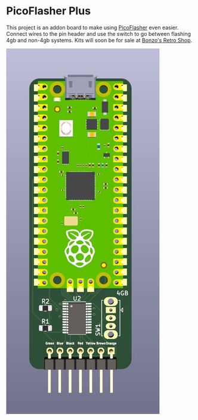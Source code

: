 # PicoFlasher Plus

This project is an addon board to make using [PicoFlasher](https://github.com/X360Tools/PicoFlasher) even easier. Connect wires to the pin header and use the switch to go between flashing 4gb and non-4gb systems. Kits will soon be for sale at [Bonzo's Retro Shop](https://bonzosretro.shop).

![Populated PicoFlasher Plus Board](/images/board-populated.jpg)
